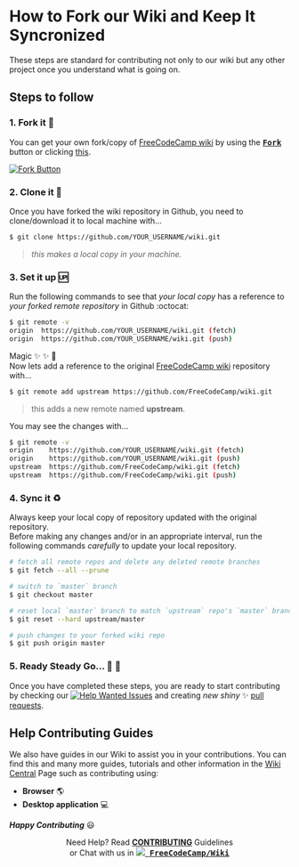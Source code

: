 # How to Fork our Wiki and Keep It Syncronized

These steps are standard for contributing not only to our wiki but any other project once you understand what is going on.

## Steps to follow

### 1. **Fork it** :fork_and_knife:

You can get your own fork/copy of [FreeCodeCamp wiki](https://github.com/FreeCodeCamp/wiki) by using the <a href="https://github.com/FreeCodeCamp/wiki/new/master?readme=1#fork-destination-box"><kbd><b>Fork</b></kbd></a> button or clicking [this](https://github.com/FreeCodeCamp/wiki/new/master?readme=1#fork-destination-box).

 [![Fork Button](https://help.github.com/assets/images/help/repository/fork_button.jpg)](https://github.com/FreeCodeCamp/wiki)

### 2. **Clone it** :busts_in_silhouette:

Once you have forked the wiki repository in Github, you need to clone/download it to local machine with...

```sh
$ git clone https://github.com/YOUR_USERNAME/wiki.git
```

> *this makes a local copy in your machine.*

### 3. **Set it up** :up:

Run the following commands to see that _your local copy_ has a reference to _your forked remote repository_ in Github :octocat:

```sh
$ git remote -v
origin  https://github.com/YOUR_USERNAME/wiki.git (fetch)
origin  https://github.com/YOUR_USERNAME/wiki.git (push)
```

Magic :sparkles: :sparkles: :eyes:  
Now lets add a reference to the original [FreeCodeCamp wiki](https://github.com/FreeCodeCamp/FreeCodeCamp/wiki) repository with...

```sh
$ git remote add upstream https://github.com/FreeCodeCamp/wiki.git
```

> this adds a new remote named **upstream**.

You may see the changes with...

```sh
$ git remote -v
origin    https://github.com/YOUR_USERNAME/wiki.git (fetch)
origin    https://github.com/YOUR_USERNAME/wiki.git (push)
upstream  https://github.com/FreeCodeCamp/wiki.git (fetch)
upstream  https://github.com/FreeCodeCamp/wiki.git (push)
```

### 4. **Sync it** :recycle:

Always keep your local copy of repository updated with the original repository.  
Before making any changes and/or in an appropriate interval, run the following commands _carefully_ to update your local repository.

```sh
# fetch all remote repos and delete any deleted remote branches
$ git fetch --all --prune

# switch to `master` branch
$ git checkout master

# reset local `master` branch to match `upstream` repo's `master` branch
$ git reset --hard upstream/master

# push changes to your forked wiki repo
$ git push origin master
```

### 5. Ready Steady Go... :turtle: :rabbit2:

Once you have completed these steps, you are ready to start contributing by checking our [![Help Wanted Issues](https://img.shields.io/badge/Wiki-Help_Wanted_Issues-159818.svg?style=flat-square&maxAge=2592000)](https://github.com/FreeCodeCamp/wiki/issues?q=is%3Aissue+is%3Aopen+label%3A%22help+wanted%22 "Help Wanted Issues") and creating *new shiny* :sparkles: [pull requests](https://github.com/FreeCodeCamp/wiki/pulls).

## Help Contributing Guides

We also have guides in our Wiki to assist you in your contributions. You can find this and many more guides, tutorials and other information in the [Wiki Central](https://github.com/FreeCodeCamp/FreeCodeCamp/wiki/Wiki)  Page such as contributing using:

- **Browser** :earth_americas:
- **Desktop application** :computer:

<!--
- **Command Line** interface :page_with_curl:
-->

_**Happy Contributing**_ :smiley:

<p align="center">Need Help? Read <a href="https://github.com/FreeCodeCamp/wiki/blob/master/.github/CONTRIBUTING.md"><b>CONTRIBUTING</b></a> Guidelines<br>or Chat with us in <kbd><a href="https://gitter.im/FreeCodeCamp/Wiki"><img src="https://i.imgur.com/ThSWa6Y.png?2"> <b>FreeCodeCamp/Wiki</b></a></kbd></p>
